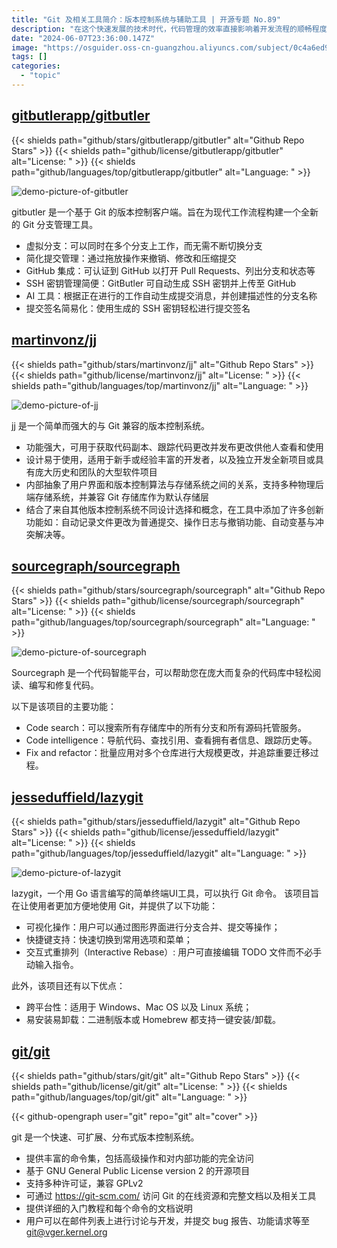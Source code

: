 ```yaml
---
title: "Git 及相关工具简介：版本控制系统与辅助工具 | 开源专题 No.89"
description: "在这个快速发展的技术时代，代码管理的效率直接影响着开发流程的顺畅程度。让我们一起探索Git及其生态系统中的工具，发现那些能够提升我们工作效率的利器。"
date: "2024-06-07T23:36:00.147Z"
image: "https://osguider.oss-cn-guangzhou.aliyuncs.com/subject/0c4a6ed99b5df185880266e26fba5446.png"
tags: []
categories:
  - "topic"
---
```


## [gitbutlerapp/gitbutler](https://github.com/gitbutlerapp/gitbutler)

{{< shields path="github/stars/gitbutlerapp/gitbutler" alt="Github Repo Stars" >}} {{< shields path="github/license/gitbutlerapp/gitbutler" alt="License: " >}} {{< shields path="github/languages/top/gitbutlerapp/gitbutler" alt="Language: " >}}

![demo-picture-of-gitbutler](https://static.osguider.com/subject/github/gitbutlerapp/gitbutler/f64979fb1066b6694da23cf9ed1f2003.jpeg)

gitbutler 是一个基于 Git 的版本控制客户端。旨在为现代工作流程构建一个全新的 Git 分支管理工具。

- 虚拟分支：可以同时在多个分支上工作，而无需不断切换分支
- 简化提交管理：通过拖放操作来撤销、修改和压缩提交
- GitHub 集成：可认证到 GitHub 以打开 Pull Requests、列出分支和状态等
- SSH 密钥管理简便：GitButler 可自动生成 SSH 密钥并上传至 GitHub
- AI 工具：根据正在进行的工作自动生成提交消息，并创建描述性的分支名称
- 提交签名简易化：使用生成的 SSH 密钥轻松进行提交签名
  
## [martinvonz/jj](https://github.com/martinvonz/jj)

{{< shields path="github/stars/martinvonz/jj" alt="Github Repo Stars" >}} {{< shields path="github/license/martinvonz/jj" alt="License: " >}} {{< shields path="github/languages/top/martinvonz/jj" alt="Language: " >}}

![demo-picture-of-jj](https://static.osguider.com/subject/github/martinvonz/jj/f54101479ccabd84c78b61bc0775b6ee.png)

jj 是一个简单而强大的与 Git 兼容的版本控制系统。

- 功能强大，可用于获取代码副本、跟踪代码更改并发布更改供他人查看和使用
- 设计易于使用，适用于新手或经验丰富的开发者，以及独立开发全新项目或具有庞大历史和团队的大型软件项目
- 内部抽象了用户界面和版本控制算法与存储系统之间的关系，支持多种物理后端存储系统，并兼容 Git 存储库作为默认存储层
- 结合了来自其他版本控制系统不同设计选择和概念，在工具中添加了许多创新功能如：自动记录文件更改为普通提交、操作日志与撤销功能、自动变基与冲突解决等。
  
## [sourcegraph/sourcegraph](https://github.com/sourcegraph/sourcegraph)

{{< shields path="github/stars/sourcegraph/sourcegraph" alt="Github Repo Stars" >}} {{< shields path="github/license/sourcegraph/sourcegraph" alt="License: " >}} {{< shields path="github/languages/top/sourcegraph/sourcegraph" alt="Language: " >}}

![demo-picture-of-sourcegraph](https://picgo-daily.oss-cn-guangzhou.aliyuncs.com/picgo-daily/2023/ae4265619789c09f39f7f7e3d977d1b9.png)

Sourcegraph 是一个代码智能平台，可以帮助您在庞大而复杂的代码库中轻松阅读、编写和修复代码。

以下是该项目的主要功能：

- Code search：可以搜索所有存储库中的所有分支和所有源码托管服务。
- Code intelligence：导航代码、查找引用、查看拥有者信息、跟踪历史等。
- Fix and refactor：批量应用对多个仓库进行大规模更改，并追踪重要迁移过程。
  
## [jesseduffield/lazygit](https://github.com/jesseduffield/lazygit)

{{< shields path="github/stars/jesseduffield/lazygit" alt="Github Repo Stars" >}} {{< shields path="github/license/jesseduffield/lazygit" alt="License: " >}} {{< shields path="github/languages/top/jesseduffield/lazygit" alt="Language: " >}}

![demo-picture-of-lazygit](https://osguider.oss-cn-guangzhou.aliyuncs.com/subject/879ad5c0628d9e53bbf11ab206b54c55.gif)

lazygit，一个用 Go 语言编写的简单终端UI工具，可以执行 Git 命令。
该项目旨在让使用者更加方便地使用 Git，并提供了以下功能：

- 可视化操作：用户可以通过图形界面进行分支合并、提交等操作；
- 快捷键支持：快速切换到常用选项和菜单；
- 交互式重排列（Interactive Rebase）: 用户可直接编辑 TODO 文件而不必手动输入指令。

此外，该项目还有以下优点：

- 跨平台性：适用于 Windows、Mac OS 以及 Linux 系统；
- 易安装易卸载：二进制版本或 Homebrew 都支持一键安装/卸载。
  
## [git/git](https://github.com/git/git)

{{< shields path="github/stars/git/git" alt="Github Repo Stars" >}} {{< shields path="github/license/git/git" alt="License: " >}} {{< shields path="github/languages/top/git/git" alt="Language: " >}}

{{< github-opengraph user="git" repo="git" alt="cover" >}}

git 是一个快速、可扩展、分布式版本控制系统。

- 提供丰富的命令集，包括高级操作和对内部功能的完全访问
- 基于 GNU General Public License version 2 的开源项目
- 支持多种许可证，兼容 GPLv2
- 可通过 <https://git-scm.com/> 访问 Git 的在线资源和完整文档以及相关工具
- 提供详细的入门教程和每个命令的文档说明
- 用户可以在邮件列表上进行讨论与开发，并提交 bug 报告、功能请求等至 <git@vger.kernel.org>
  
